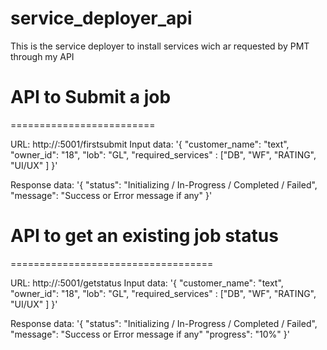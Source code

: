 # service_deployer_api
This is the service deployer to install services wich ar requested by PMT through my API



# API to Submit a job
=========================

URL: http://<IP>:5001/firstsubmit
Input data: '{
                "customer_name": "text",
                "owner_id": "18",
                "lob": "GL",
                "required_services" : ["DB", "WF", "RATING", "UI/UX" ]
            }'

Response data: '{
                    "status": "Initializing / In-Progress / Completed / Failed",
                    "message": "Success or Error message if any"
                }'


# API to get an existing job status
===================================

URL: http://<IP>:5001/getstatus
Input data: '{
                "customer_name": "text",
                "owner_id": "18",
                "lob": "GL",
                "required_services" : ["DB", "WF", "RATING", "UI/UX" ]
            }'

Response data: '{
                    "status": "Initializing / In-Progress / Completed / Failed",
                    "message": "Success or Error message if any"
                    "progress": "10%"
                }'
